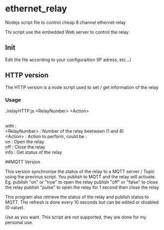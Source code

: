 # ethernet_relay
Nodejs script file to control cheap 8 channel ethernet relay

Thi script use the embedded Web server to control the relay


## Init
Edit the file according to your configuraition (IP adress, etc...)

## HTTP version

The HTTP version is a node script used to set / get information of the relay

### Usage
./relayHTTP.js &lt;RelayNumber&gt; &lt;Action&gt;<br><br>
  
  with : <br>
    &lt;RelayNumber&gt; : Number of the relay beetween (1 and 8)<br>
    &lt;Action&gt; : Action to perform, could be : <br>
        on : Open the relay<br>
        off : Close the relay<br>
        info : Get status of the relay<br>

##MQTT Version

This version synchronise the status of the relay to a MQTT server / Topic using the previous script.
You publish to MQTT and the relay will activate. 
Eg.
 publish "on" or "true" to open the relay
 publish "off" or "false" to close the relay
 publish "pulse" to open the relay for 1 second then close the relay


This program also retrieve the status of the relay and publish status to MQTT. The refresh is done every 10 seconds but can be edited or disabled (0 value).


Use as you want. This script are not supported, they are done for my personal use.


